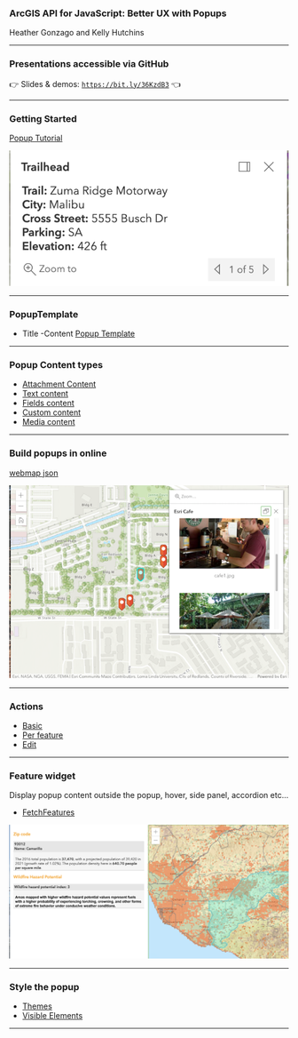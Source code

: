 <!-- .slide: data-background="../reveal.js/img/2021/dev-summit/bg-1.png" -->
<!-- .slide: class="title" -->
### ArcGIS API for JavaScript: Better UX with Popups
Heather Gonzago and Kelly Hutchins

----

### **Presentations accessible via GitHub**
👉 Slides & demos: <code>https://bit.ly/36KzdB3</code> 👈

----

### **Getting Started**
   [Popup Tutorial](https://developers.arcgis.com/javascript/latest/display-a-pop-up/)

  ![Popup](images/popup.png)

----

### **PopupTemplate**
 - Title
 -Content
  [Popup Template](https://developers.arcgis.com/javascript/latest/api-reference/esri-PopupTemplate.html#content)


----

### Popup Content types
  - [Attachment Content](https://developers.arcgis.com/javascript/latest/api-reference/esri-popup-content-AttachmentsContent.html#displayType)
  - [Text content](https://developers.arcgis.com/javascript/latest/api-reference/esri-popup-content-TextContent.html)
  - [Fields content](https://developers.arcgis.com/javascript/latest/api-reference/esri-popup-content-FieldsContent.html)
  - [Custom content](https://developers.arcgis.com/javascript/latest/api-reference/esri-popup-content-CustomContent.html)
  - [Media content](https://developers.arcgis.com/javascript/latest/api-reference/esri-popup-content-MediaContent.html)



----

###  Build popups in online 

 [webmap json](https://www.arcgis.com/sharing/rest/content/items/3d9c0e67b80a4732a503a81dab2cd4a5/data?f=json)
 
 [![webmap popup](images/webmap.png)](https://www.arcgis.com/apps/instant/media/index.html?appid=c680ab3fe15749349535921aacec388b)


----


### Actions

 - [Basic](https://developers.arcgis.com/javascript/latest/sample-code/popup-actions/)
 - [Per feature](https://developers.arcgis.com/javascript/latest/sample-code/popup-custom-action/)
 - [Edit](https://developers.arcgis.com/javascript/latest/sample-code/popup-editaction/)


----

### Feature widget
 Display popup content outside the popup, hover, side panel, accordion etc...
  - [FetchFeatures](https://developers.arcgis.com/javascript/latest/api-reference/esri-widgets-Popup.html#fetchFeatures)
  
  [![popup in side panel](images/fetch-features.png)](https://developers.arcgis.com/javascript/latest/sample-code/widgets-feature-multiplelayers/live/)


----

### Style the popup

- [Themes](https://developers.arcgis.com/javascript/latest/sample-code/styling-themes/)
- [Visible Elements](https://developers.arcgis.com/javascript/latest/api-reference/esri-widgets-Popup.html#VisibleElements)


----